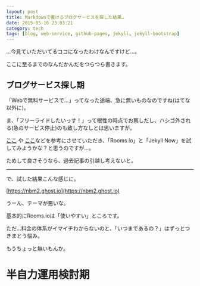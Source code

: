 ```yaml
---
layout: post
title: Markdownで書けるブログサービスを探した結果… 
date: 2015-05-16 23:03:21
category: tech
tags: [blog, web-service, github-pages, jekyll, jekyll-bootstrap]
---
```


…今見ていただいてるココになったわけなんですけど…。

ここに至るまでのなんだかんだをつらつら書きます。

## ブログサービス探し期

「Webで無料サービスで…」ってなった途端、急に無いものなのですね(はてな以外に)。

ま、「フリーライドしたいっす！」って根性の時点でお察しだし、ハシゴ外される(急のサービス停止)のも致し方なしとは思いますが。

[ここ](http://atskimura.hatenablog.com/entry/2014/02/10/131030) や [ここ](http://togetter.com/li/680140)などを参考にさせていただき、「Rooms.io」と「Jekyll Now」を試してみようかな？と思うのですが…。

ためして良さそうなら、過去記事の引越し考えないと。

---

で、試した結果こんな感じに。

[https://nbm2.ghost.io](https://nbm2.ghost.io)

うーん、テーマが悪いな。

基本的にRooms.ioは「使いやすい」ところです。

ただ…料金の体系がイマイチわからないのと、「いつまであるの？」はずっとつきまとう悩み。

もうちょっと無いもんか。

# 半自力運用検討期


